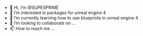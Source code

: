 - 👋 Hi, I’m @SUPESPRIME
- 👀 I’m interested in packages for unreal engine 4
- 🌱 I’m currently learning how to use blueprints in unreal engine 4
- 💞️ I’m looking to collaborate on ...
- 📫 How to reach me ...

<!---
SUPESPRIME/SUPESPRIME is a ✨ special ✨ repository because its `README.md` (this file) appears on your GitHub profile.
You can click the Preview link to take a look at your changes.
--->
